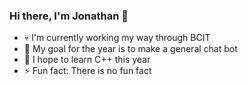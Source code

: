 ### Hi there, I'm Jonathan 🤡

- 💀 I'm currently working my way through BCIT
- 👀 My goal for the year is to make a general chat bot
- 🙏 I hope to learn C++ this year
- ⚡ Fun fact: There is no fun fact

